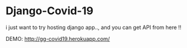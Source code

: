 # Django-Covid-19
i just want to try hosting django app.., and you can get API from here !!

DEMO:
http://gg-covid19.herokuapp.com/
